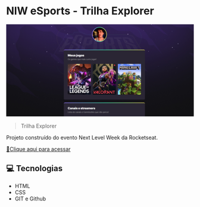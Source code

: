 # NlW eSports - Trilha Explorer

![preview](./.github/preview.png)

> Trilha Explorer

Projeto construído do evento Next Level Week da Rocketseat.

[🔗Clique aqui para acessar](https://micaelariel.github.io/NlW/)

## 💻 Tecnologias

- HTML
- CSS
- GIT e Github
